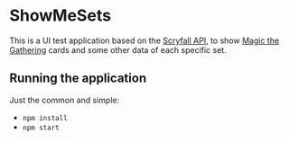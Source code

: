 # ShowMeSets

This is a UI test application based on the [Scryfall API](https://scryfall.com/docs/api), to show [Magic the Gathering](https://magic.wizards.com/) cards and some other data of each specific set.

## Running the application
Just the common and simple:
- ```npm install```
- ```npm start```
